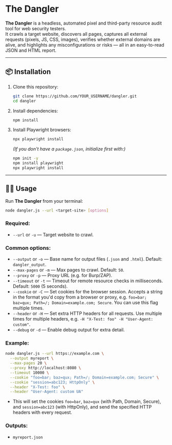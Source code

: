 # The Dangler

**The Dangler** is a headless, automated pixel and third-party resource audit tool for web security testers.  
It crawls a target website, discovers all pages, captures all external requests (pixels, JS, CSS, images), verifies whether external domains are alive, and highlights any misconfigurations or risks — all in an easy-to-read JSON and HTML report.

---

## 📦 Installation

1. Clone this repository:
   ```bash
   git clone https://github.com/YOUR_USERNAME/dangler.git
   cd dangler
   ```

2. Install dependencies:
   ```bash
   npm install
   ```

3. Install Playwright browsers:
   ```bash
   npx playwright install
   ```

   *(If you don't have a `package.json`, initialize first with:)*  
   ```bash
   npm init -y
   npm install playwright
   npx playwright install
   ```

---

## 🏃‍♂️ Usage

Run **The Dangler** from your terminal:

```bash
node dangler.js --url <target-site> [options]
```

### Required:
- `--url` or `-u` — Target website to crawl.

### Common options:
- `--output` or `-o` — Base name for output files (`.json` and `.html`). Default: `dangler_output`.
- `--max-pages` or `-m` — Max pages to crawl. Default: `50`.
- `--proxy` or `-p` — Proxy URL (e.g. for Burp/ZAP).
- `--timeout` or `-t` — Timeout for remote resource checks in milliseconds. Default: `5000` (5 seconds).
- `--cookie` or `-C` — Set cookies for the browser session. Accepts a string in the format you'd copy from a browser or proxy, e.g. `foo=bar; baz=qux; Path=/; Domain=example.com; Secure`. You can use this flag multiple times.
- `--header` or `-H` — Set extra HTTP headers for all requests. Use multiple times for multiple headers, e.g. `-H "X-Test: foo" -H "User-Agent: custom"`.
- `--debug` or `-d` — Enable debug output for extra detail.

### Example:
```bash
node dangler.js --url https://example.com \
  --output myreport \
  --max-pages 20 \
  --proxy http://localhost:8080 \
  --timeout 10000 \
  --cookie "foo=bar; baz=qux; Path=/; Domain=example.com; Secure" \
  --cookie "session=abc123; HttpOnly" \
  --header "X-Test: foo" \
  --header "User-Agent: custom UA"
```

- This will set the cookies `foo=bar`, `baz=qux` (with Path, Domain, Secure), and `session=abc123` (with HttpOnly), and send the specified HTTP headers with every request.

### Outputs:
- `myreport.json`